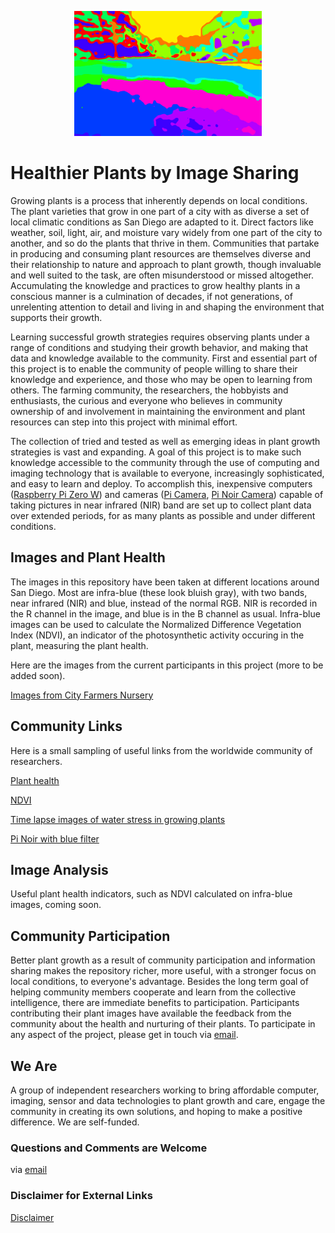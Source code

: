 <p align="center"> 
<img src="images/cover.png" alt="hi" class="inline" width="300" height="200"/>
</p>


# Healthier Plants by Image Sharing
Growing plants is  a process that inherently depends on local conditions. The plant varieties that grow in one part of a city with as diverse a set of local climatic conditions as San Diego are  adapted to it. Direct factors like weather, soil, light, air, and moisture vary widely from one part of the city to another, and so do the plants that thrive in them.  Communities that partake in producing and consuming plant resources are themselves diverse and their relationship to nature and approach to plant growth, though invaluable and well suited to the task, are often misunderstood or missed altogether.  Accumulating the knowledge and  practices to grow healthy plants in a conscious manner is a culmination of decades, if not generations, of unrelenting attention to detail and living in and shaping the environment that supports their growth.



Learning successful growth strategies  requires observing plants under a range of conditions and studying their growth behavior, and making that data and knowledge available to the community. First and essential part of this project is to enable the community of people willing to share their knowledge and experience, and those who may be open to learning from others. The farming community, the researchers, the hobbyists and enthusiasts, the curious and everyone who believes in community ownership of and involvement in maintaining the environment and plant resources can step into this project with minimal effort.


The collection of tried and tested as well as emerging ideas in plant growth strategies is vast and expanding. A goal of this project is to make such knowledge accessible to the community through the use of computing and imaging technology that is available to everyone, increasingly sophisticated, and easy to learn and deploy. 
To accomplish this, inexpensive computers ([Raspberry Pi Zero W](http://www.raspberrypi.org/products/raspberry-pi-zero-w/)) and cameras ([Pi Camera](https://www.raspberrypi.org/products/camera-module-v2/), [Pi Noir Camera](https://www.raspberrypi.org/products/pi-noir-camera-v2/))  capable of taking pictures in near infrared (NIR) band are set up to collect plant data over extended periods, for as many plants as possible and under different conditions. 






## Images and Plant Health
The images in this repository have been taken at different locations around San Diego. Most are infra-blue (these look bluish gray),  with two bands,  near infrared (NIR) and blue, instead of the normal RGB. NIR is recorded in the R channel in the image, and blue is in the B channel as usual. Infra-blue images can be used to calculate the Normalized Difference Vegetation Index (NDVI), an indicator of the photosynthetic activity occuring in the plant, measuring the plant health.
 
Here are the images from the current participants in this project (more to be added soon).

[Images from City Farmers Nursery](CityFarmers)




## Community Links

Here is a small sampling of  useful links from the worldwide community of researchers.

 [Plant health](http://publiclab.org/tag/plant-health)
 
 [NDVI](http://publiclab.org/wiki/ndvi)

[Time lapse images of water stress in growing plants](http://publiclab.org/notes/LaPa/03-31-2016/raspberry-noir-cam-sensors-to-detect-water-stress-of-the-plants-during-their-growing)

[Pi Noir with blue filter](http://publiclab.org/notes/carolccarvalho/07-15-2016/raspberry-noir-cam-blue-filter)


## Image Analysis

Useful plant health indicators, such as NDVI calculated on infra-blue images, coming soon. 

## Community Participation

Better plant growth as a result of  community participation and  information sharing makes the repository richer, more useful, with a stronger focus on local conditions, to everyone's advantage. Besides the long term goal of helping community members cooperate and learn from the collective intelligence, there are immediate benefits to participation. Participants contributing their plant images have available the feedback from the community about the health and  nurturing of their plants. To participate in any aspect of the project, please get in touch via <span><a href="mailto:sdvegetationimaging@gmail.com"> email</a></span>. 


## We Are

A group of independent researchers working to bring affordable  computer, imaging, sensor and data technologies to plant growth and care,  engage the community in creating its own solutions, and hoping to make a positive difference. We are self-funded.

### Questions and Comments are Welcome
via <span><a href="mailto:sdvegetationimaging@gmail.com"> email</a></span>

### Disclaimer for External Links

[Disclaimer](Disclaimer)

